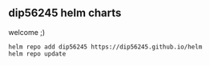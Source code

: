 ## dip56245 helm charts

welcome ;)

```
helm repo add dip56245 https://dip56245.github.io/helm
helm repo update
```
